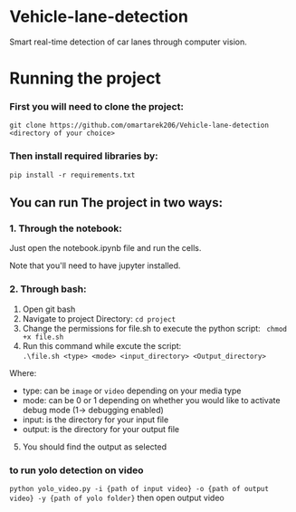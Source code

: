 # Vehicle-lane-detection
Smart real-time detection of car lanes through computer vision.

# Running the project
### First you will need to clone the project:
``` git clone https://github.com/omartarek206/Vehicle-lane-detection <directory of your choice> ```
### Then install required libraries by:
``` pip install -r requirements.txt ```

## You can run The project in two ways:
### 1. Through the notebook:
Just  open the notebook.ipynb file and run the cells.

Note that you'll need to have jupyter installed.
### 2. Through bash:
1. Open git bash
2. Navigate to project Directory: ``` cd project ```
3.  Change the permissions for file.sh to execute the python script:
``` chmod +x file.sh```
4. Run this command while excute the script:    
``` .\file.sh <type> <mode> <input_directory> <Output_directory> ```

Where:
- type: can be ```image``` or ```video``` depending on your media type
- mode: can be 0 or 1 depending on whether you would like to activate debug mode (1-> debugging enabled)
- input: is the directory for your input file
- output: is the directory for your output file

5. You should find the output as selected 

### to run yolo detection on video
```python yolo_video.py -i {path of input video} -o {path of output video} -y {path of yolo folder}```
then open output video
